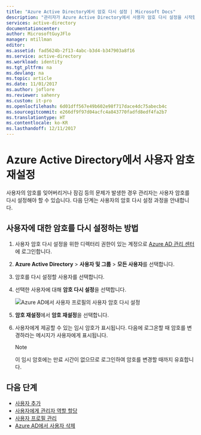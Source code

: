 ```yaml
---
title: "Azure Active Directory에서 암호 다시 설정 | Microsoft Docs"
description: "관리자가 Azure Active Directory에서 사용자 암호 다시 설정을 시작했습니다."
services: active-directory
documentationcenter: 
author: MicrosoftGuyJFlo
manager: mtillman
editor: 
ms.assetid: fad5624b-2f13-4abc-b3d4-b347903a8f16
ms.service: active-directory
ms.workload: identity
ms.tgt_pltfrm: na
ms.devlang: na
ms.topic: article
ms.date: 11/01/2017
ms.author: joflore
ms.reviewer: sahenry
ms.custom: it-pro
ms.openlocfilehash: 6d01dff567e49b602e98f717dace4dc75abecb4c
ms.sourcegitcommit: e266df9f97d04acfc4a843770fadfd8edf4fa2b7
ms.translationtype: HT
ms.contentlocale: ko-KR
ms.lasthandoff: 12/11/2017
---
```

# <a name="reset-the-password-for-a-user-in-azure-active-directory"></a>Azure Active Directory에서 사용자 암호 재설정

사용자의 암호를 잊어버리거나 잠김 등의 문제가 발생한 경우 관리자는 사용자 암호를 다시 설정해야 할 수 있습니다. 다음 단계는 사용자의 암호 다시 설정 과정을 안내합니다.

## <a name="how-to-reset-the-password-for-a-user"></a>사용자에 대한 암호를 다시 설정하는 방법

1. 사용자 암호 다시 설정을 위한 디렉터리 권한이 있는 계정으로 [Azure AD 관리 센터](https://aad.portal.azure.com)에 로그인합니다.
2. **Azure Active Directory** > **사용자 및 그룹** > **모든 사용자**를 선택합니다.
3. 암호를 다시 설정할 사용자를 선택합니다.
2. 선택한 사용자에 대해 **암호 다시 설정**을 선택합니다.

    ![Azure AD에서 사용자 프로필의 사용자 암호 다시 설정](./media/active-directory-users-reset-password-azure-portal/user-password-reset.png)
    
6. **암호 재설정**에서 **암호 재설정**을 선택합니다.
7. 사용자에게 제공할 수 있는 임시 암호가 표시됩니다. 다음에 로그온할 때 암호를 변경하라는 메시지가 사용자에게 표시됩니다. 

   > [!NOTE]
   > 이 임시 암호에는 만료 시간이 없으므로 로그인하여 암호를 변경할 때까지 유효합니다. 

## <a name="next-steps"></a>다음 단계
* [사용자 추가](active-directory-users-create-azure-portal.md)
* [사용자에게 관리자 역할 할당](active-directory-users-assign-role-azure-portal.md)
* [사용자 프로필 관리](active-directory-users-profile-azure-portal.md)
* [Azure AD에서 사용자 삭제](active-directory-users-delete-user-azure-portal.md)
